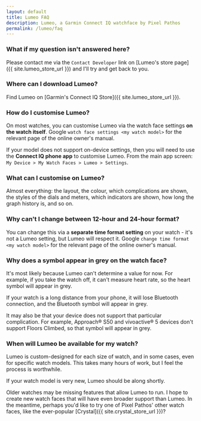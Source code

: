 ```yaml
---
layout: default
title: Lumeo FAQ
description: Lumeo, a Garmin Connect IQ watchface by Pixel Pathos
permalink: /lumeo/faq
---
```


### What if my question isn't answered here?
Please contact me via the ```Contact Developer``` link on [Lumeo's store page]({{ site.lumeo_store_url }}) and I'll try and get back to you.

### Where can I download Lumeo?
Find Lumeo on [Garmin's Connect IQ Store]({{ site.lumeo_store_url }}).

### How do I customise Lumeo?
On most watches, you can customise Lumeo via the watch face settings **on the watch itself**. Google ```watch face settings <my watch model>``` for the relevant page of the online owner's manual.

If your model does not support on-device settings, then you will need to use the **Connect IQ phone app** to customise Lumeo. From the main app screen: ```My Device > My Watch Faces > Lumeo > Settings```.

### What can I customise on Lumeo?
Almost everything: the layout, the colour, which complications are shown, the styles of the dials and meters, which indicators are shown, how long the graph history is, and so on.

### Why can't I change between 12-hour and 24-hour format?
You can change this via a **separate time format setting** on your watch - it's not a Lumeo setting, but Lumeo will respect it. Google ```change time format <my watch model>``` for the relevant page of the online owner's manual.

### Why does a symbol appear in grey on the watch face?
It's most likely because Lumeo can't determine a value for now. For example, if you take the watch off, it can't measure heart rate, so the heart symbol will appear in grey.

If your watch is a long distance from your phone, it will lose Bluetooth connection, and the Bluetooth symbol will appear in grey.

It may also be that your device does not support that particular complication. For example, Approach® S50 and vívoactive® 5 devices don't support Floors Climbed, so that symbol will appear in grey.

### When will Lumeo be available for my watch?
Lumeo is custom-designed for each size of watch, and in some cases, even for specific watch models. This takes many hours of work, but I feel the process is worthwhile.

If your watch model is very new, Lumeo should be along shortly.

Older watches may be missing features that allow Lumeo to run. I hope to create new watch faces that will have even broader support than Lumeo. In the meantime, perhaps you'd like to try one of Pixel Pathos' other watch faces, like the ever-popular [Crystal]({{ site.crystal_store_url }})?